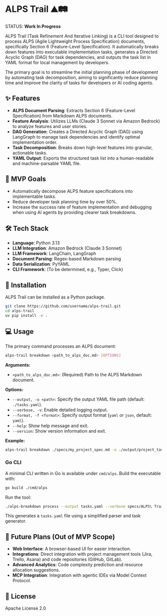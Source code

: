 # ALPS Trail ⛰️🛤️

STATUS: **Work In Progress**

ALPS Trail (Task Refinement And Iterative Linking) is a CLI tool designed to process ALPS (Agile Lightweight Process Specification) documents, specifically Section 6 (Feature-Level Specification). It automatically breaks down features into executable implementation tasks, generates a Directed Acyclic Graph (DAG) for task dependencies, and outputs the task list in YAML format for local management by developers.

The primary goal is to streamline the initial planning phase of development by automating task decomposition, aiming to significantly reduce planning time and improve the clarity of tasks for developers or AI coding agents.

## ✨ Features

-   **ALPS Document Parsing**: Extracts Section 6 (Feature-Level Specification) from Markdown ALPS documents.
-   **Feature Analysis**: Utilizes LLMs (Claude 3 Sonnet via Amazon Bedrock) to analyze features and user stories.
-   **DAG Generation**: Creates a Directed Acyclic Graph (DAG) using LangGraph to manage task dependencies and identify optimal implementation order.
-   **Task Decomposition**: Breaks down high-level features into granular, actionable tasks.
-   **YAML Output**: Exports the structured task list into a human-readable and machine-parsable YAML file.

## 🎯 MVP Goals

-   Automatically decompose ALPS feature specifications into implementable tasks.
-   Reduce developer task planning time by over 50%.
-   Increase the success rate of feature implementation and debugging when using AI agents by providing clearer task breakdowns.

## 🛠️ Tech Stack

-   **Language**: Python 3.13
-   **LLM Integration**: Amazon Bedrock (Claude 3 Sonnet)
-   **LLM Framework**: LangChain, LangGraph
-   **Document Parsing**: Regex-based Markdown parsing
-   **Data Serialization**: PyYAML
-   **CLI Framework**: (To be determined, e.g., Typer, Click)

## 🚀 Installation

ALPS Trail can be installed as a Python package.

```bash
git clone https://github.com/username/alps-trail.git
cd alps-trail
uv pip install -e .
```

## 💻 Usage

The primary command processes an ALPS document:

```bash
alps-trail breakdown <path_to_alps_doc.md> [OPTIONS]
```

**Arguments:**

-   `<path_to_alps_doc.md>`: (Required) Path to the ALPS Markdown document.

**Options:**

-   `--output, -o <path>`: Specify the output YAML file path (default: `./tasks.yaml`).
-   `--verbose, -v`: Enable detailed logging output.
-   `--format, -f <format>`: Specify output format (`yaml` or `json`, default: `yaml`).
-   `--help`: Show help message and exit.
-   `--version`: Show version information and exit.

**Example:**

```bash
alps-trail breakdown ./specs/my_project_spec.md -o ./output/project_tasks.yaml -v
```

### Go CLI

A minimal CLI written in Go is available under `cmd/alps`. Build the executable
with:

```bash
go build ./cmd/alps
```

Run the tool:

```bash
./alps-breakdown process --output tasks.yaml --verbose specs/ALPS\ Trail\ SPEC.md
```

This generates a `tasks.yaml` file using a simplified parser and task
generator.

## 🌱 Future Plans (Out of MVP Scope)

-   **Web Interface**: A browser-based UI for easier interaction.
-   **Integrations**: Direct integration with project management tools (Jira, Trello, Asana) and code repositories (GitHub, GitLab).
-   **Advanced Analytics**: Code complexity prediction and resource allocation suggestions.
-   **MCP Integration**: Integration with agentic IDEs via Model Context Protocol.

## 📜 License

Apache License 2.0
